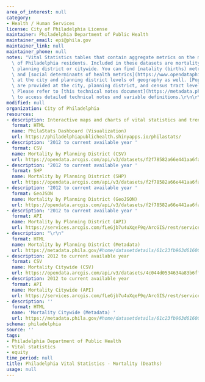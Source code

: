 ```yaml
---
area_of_interest: null
category:
- Health / Human Services
license: City of Philadelphia License
maintainer: Philadelphia Department of Public Health
maintainer_email: epi@phila.gov
maintainer_link: null
maintainer_phone: null
notes: "Vital Statistics tables that contain aggregate metrics on the mortality (deaths)\
  \ of Philadelphia residents. Included in these datasets are mortality  metrics by\
  \ planning district or citywide. You can find [natality (births) metrics](https://www.opendataphilly.org/datasets/philadelphia-vital-statistics-natality-births),\
  \ and [social determinants of health metrics](https://www.opendataphilly.org/datasets/philadelphia-vital-statistics-social-determinants-of-health-sdoh)\
  \ at the city and planning district levels of geography as well. [Population metrics](https://www.opendataphilly.org/datasets/philadelphia-vital-statistics-population-metrics)\
  \ are provided at the city, planning district, and census tract levels of geography.\
  \ Please refer to [this technical notes document](https://metadata.phila.gov/index.html#home/datasetdetails/61c23fb963d616001ef54695/)\
  \ to access detailed technical notes and variable definitions.\r\n\r\n"
modified: null
organization: City of Philadelphia
resources:
- description: Interactive maps and charts of vital statistics and trends in natality (births), mortality (deaths), and population for Philadelphia residents.
  format: HTML
  name: PhilaStats Dashboard (Visualization)
  url: https://philadelphiapublichealth.shinyapps.io/philastats/
- description: '2012 to current available year '
  format: CSV
  name: Mortality by Planning District (CSV)
  url: https://opendata.arcgis.com/api/v3/datasets/f2f78582a66e441aa6fa5b900c63a9cb_0/downloads/data?format=csv&spatialRefId=4326
- description: '2012 to current available year '
  format: SHP
  name: Mortality by Planning District (SHP)
  url: https://opendata.arcgis.com/api/v3/datasets/f2f78582a66e441aa6fa5b900c63a9cb_0/downloads/data?format=shp&spatialRefId=4326
- description: '2012 to current available year '
  format: GeoJSON
  name: Mortality by Planning District (GeoJSON)
  url: https://opendata.arcgis.com/api/v3/datasets/f2f78582a66e441aa6fa5b900c63a9cb_0/downloads/data?format=geojson&spatialRefId=4326
- description: '2012 to current available year '
  format: API
  name: Mortality by Planning District (API)
  url: https://services.arcgis.com/fLeGjb7u4uXqeF9q/ArcGIS/rest/services/Vital_Mortality_PD/FeatureServer/0/query?where=1%3D1
- description: "\r\n"
  format: HTML
  name: Mortality by Planning District (Metadata)
  url: https://metadata.phila.gov/#home/datasetdetails/61c23fb963d616001ef54695/representationdetails/61c2413b499c45001e4561c6/
- description: 2012 to current available year
  format: CSV
  name: Mortality Citywide (CSV)
  url: https://opendata.arcgis.com/api/v3/datasets/4c044d0534634a83b6ff2e9b8d33824e_0/downloads/data?format=csv&spatialRefId=4326
- description: 2012 to current available year
  format: API
  name: Mortality Citywide (API)
  url: https://services.arcgis.com/fLeGjb7u4uXqeF9q/ArcGIS/rest/services/Vital_Mortality_Cty/FeatureServer/0/query?where=1%3D1
- description: ''
  format: HTML
  name: 'Mortality Citywide (Metadata) '
  url: https://metadata.phila.gov/#home/datasetdetails/61c23fb963d616001ef54695/representationdetails/61c240e7499c45001e456169/
schema: philadelphia
source: ''
tags:
- Philadelphia Department of Public Health
- Vital statistics
- equity
time_period: null
title: Philadelphia Vital Statistics - Mortality (Deaths)
usage: null
---
```

